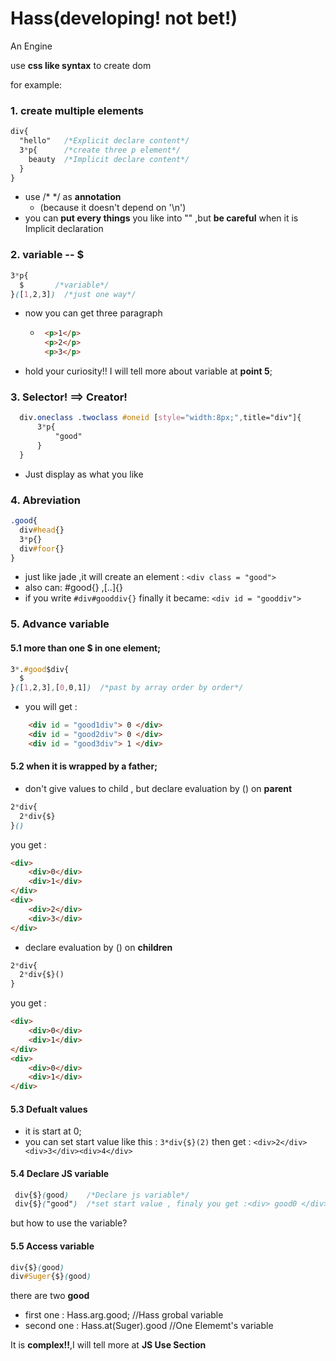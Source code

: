 # Hass(developing! not bet!)

An Engine

use **css like syntax** to create dom

for example:

### 1. create multiple elements
```css
div{
  "hello"   /*Explicit declare content*/
  3*p{      /*create three p element*/
    beauty  /*Implicit declare content*/ 
  } 
}
```
  + use /* */ as **annotation**
    - (because it doesn't depend on '\n')
  + you can **put every things** you like into "" ,but **be careful** when it is Implicit declaration
### 2. variable -- $
```css
3*p{
  $       /*variable*/
}([1,2,3])  /*just one way*/
```
  + now you can get three paragraph
    - ```html
       <p>1</p>
       <p>2</p>
       <p>3</p>
      ```
  + hold your curiosity!! I will tell more about variable at **point 5**;
### 3. Selector! ==> Creator!
```css
  div.oneclass .twoclass #oneid [style="width:8px;",title="div"]{
      3*p{
          "good"
      }
  }
```
 + Just display as what you like
### 4. Abreviation
```css
.good{
  div#head{}
  3*p{}
  div#foor{}
}
``` 
  + just like jade ,it will create an element : `<div class = "good">` 
  + also can: #good{} ,[..]{}
  + if you write `#div#gooddiv{}` finally it became: `<div id = "gooddiv">`
### 5. Advance variable

#### 5.1 more than one $ in one element;
```css
3*.#good$div{  
  $
}([1,2,3],[0,0,1])  /*past by array order by order*/
```
+ you will get :
```html
	<div id = "good1div"> 0 </div>
	<div id = "good2div"> 0 </div>
	<div id = "good3div"> 1 </div>
```
 
#### 5.2 when it is wrapped by a father;
+ don't give values to child , but declare evaluation by () on **parent**
```css
2*div{
  2*div{$}
}()
```
you get :

```html 
<div>
	<div>0</div>
	<div>1</div>
</div>
<div>
	<div>2</div>
	<div>3</div>
</div>
```
+  declare evaluation by () on **children**
```css
2*div{
  2*div{$}()
}
```
you get : 
    
```html 
<div>
	<div>0</div>
	<div>1</div>
</div>
<div>
	<div>0</div>
	<div>1</div>
</div>
```
      
 #### 5.3 Defualt values
 + it is start at 0;
 + you can set start value like this : `3*div{$}(2)` then get : `<div>2</div><div>3</div><div>4</div>`
 #### 5.4 Declare **JS variable**
 ```css
  div{$}(good)    /*Declare js variable*/
  div{$}("good")  /*set start value , finaly you get :<div> good0 </div>*/
 ```
 but how to use the variable?
 #### 5.5 Access variable
  ```css
  div{$}(good)
  div#Suger{$}(good)
 ```
there are two  **good**
- first one : Hass.arg.good;  //Hass grobal variable
- second one : Hass.at(Suger).good  //One Elememt's variable

It is **complex!!**,I will tell more at **JS Use Section**


